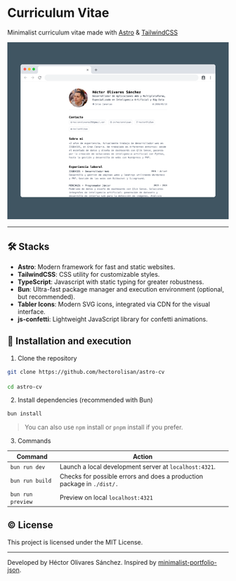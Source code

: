 # Curriculum Vitae

Minimalist curriculum vitae made with
[Astro](https://astro.build/) & [TailwindCSS](https://tailwindcss.com/)

![cover](/public/cover.png)

---

## 🛠️ Stacks

- **Astro**: Modern framework for fast and static websites.
- **TailwindCSS**: CSS utility for customizable styles.
- **TypeScript**: Javascript with static typing for greater robustness.
- **Bun**: Ultra-fast package manager and execution environment (optional, but recommended).
- **Tabler Icons**: Modern SVG icons, integrated via CDN for the visual interface.
- **js-confetti**: Lightweight JavaScript library for confetti animations.

## 🚀 Installation and execution

1. Clone the repository

```sh
git clone https://github.com/hectorolisan/astro-cv

cd astro-cv
```

2. Install dependencies (recommended with Bun)

```sh
bun install
```

> You can also use `npm` install or `pnpm` install if you prefer.

3. Commands

| Command           | Action                                                                 |
| ----------------- | ---------------------------------------------------------------------- |
| `bun run dev`     | Launch a local development server at `localhost:4321`.                 |
| `bun run build`   | Checks for possible errors and does a production package in `./dist/.` |
| `bun run preview` | Preview on local `localhost:4321`                                      |

## ©️ License

This project is licensed under the MIT License.

---

Developed by Héctor Olivares Sánchez.
Inspired by [minimalist-portfolio-json](https://github.com/midudev/minimalist-portfolio-json).
